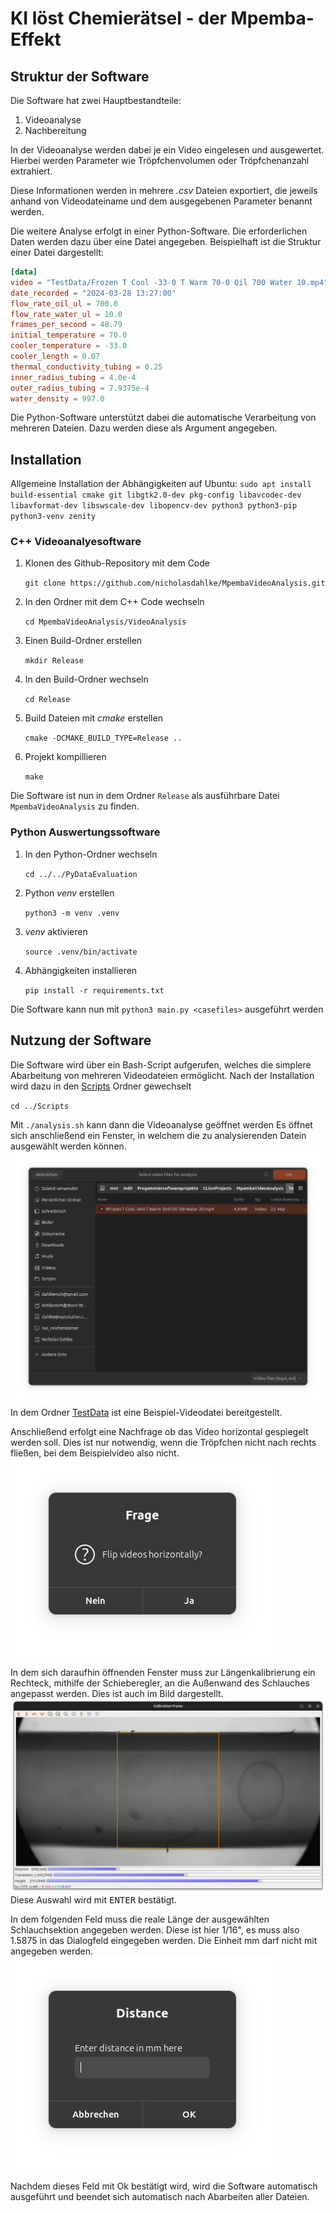 # KI löst Chemierätsel - der Mpemba-Effekt

## Struktur der Software
Die Software hat zwei Hauptbestandteile:
1. Videoanalyse
2. Nachbereitung

In der Videoanalyse werden dabei je ein Video eingelesen und ausgewertet. Hierbei werden Parameter wie Tröpfchenvolumen oder Tröpfchenanzahl extrahiert.

Diese Informationen werden in mehrere *.csv* Dateien exportiert, die jeweils anhand von Videodateiname und dem ausgegebenen Parameter benannt werden.

Die weitere Analyse erfolgt in einer Python-Software. Die erforderlichen Daten werden dazu über eine Datei angegeben. 
Beispielhaft ist die Struktur einer Datei dargestellt:


```toml
[data]
video = "TestData/Frozen T Cool -33-0 T Warm 70-0 Oil 700 Water 10.mp4"
date_recorded = "2024-03-28 13:27:00"
flow_rate_oil_ul = 700.0
flow_rate_water_ul = 10.0
frames_per_second = 48.79
initial_temperature = 70.0
cooler_temperature = -33.0
cooler_length = 0.07
thermal_conductivity_tubing = 0.25
inner_radius_tubing = 4.0e-4
outer_radius_tubing = 7.9375e-4
water_density = 997.0
```
Die Python-Software unterstützt dabei die automatische Verarbeitung von mehreren Dateien.
Dazu werden diese als Argument angegeben.

## Installation
Allgemeine Installation der Abhängigkeiten auf Ubuntu:
`sudo apt install build-essential cmake git libgtk2.0-dev pkg-config libavcodec-dev libavformat-dev libswscale-dev libopencv-dev python3 python3-pip python3-venv zenity`

### C++ Videoanalyesoftware
1. Klonen des Github-Repository mit dem Code
    
    `git clone https://github.com/nicholasdahlke/MpembaVideoAnalysis.git`


2. In den Ordner mit dem C++ Code wechseln

    `cd MpembaVideoAnalysis/VideoAnalysis`


3. Einen Build-Ordner erstellen

    `mkdir Release`


4. In den Build-Ordner wechseln

    `cd Release`


5. Build Dateien mit *cmake* erstellen

    `cmake -DCMAKE_BUILD_TYPE=Release ..`


6. Projekt kompillieren

    `make`

Die Software ist nun in dem Ordner `Release` als ausführbare Datei `MpembaVideoAnalysis` zu finden.

### Python Auswertungssoftware
1. In den Python-Ordner wechseln

   `cd ../../PyDataEvaluation`


2. Python *venv* erstellen

    `python3 -m venv .venv`


3. *venv* aktivieren

    `source .venv/bin/activate`


4. Abhängigkeiten installieren

   `pip install -r requirements.txt`

Die Software kann nun mit `python3 main.py <casefiles>` ausgeführt werden

## Nutzung der Software
Die Software wird über ein Bash-Script aufgerufen, welches die simplere Abarbeitung von mehreren Videodateien ermöglicht.
Nach der Installation wird dazu in den [Scripts](Scripts) Ordner gewechselt

`cd ../Scripts`

Mit `./analysis.sh` kann dann die Videoanalyse geöffnet werden 
Es öffnet sich anschließend ein Fenster, in welchem die zu analysierenden Datein ausgewählt werden können.
![test](./Images/img1.png)
In dem Ordner [TestData](TestData) ist eine Beispiel-Videodatei bereitgestellt.

Anschließend erfolgt eine Nachfrage ob das Video horizontal gespiegelt werden soll.
Dies ist nur notwendig, wenn die Tröpfchen nicht nach rechts fließen, bei dem Beispielvideo also nicht.
![test](./Images/img4.png)

In dem sich daraufhin öffnenden Fenster muss zur Längenkalibrierung ein Rechteck, mithilfe der Schieberegler, an die Außenwand des Schlauches angepasst werden.
Dies ist auch im Bild dargestellt.
![test](./Images/img3.png)
Diese Auswahl wird mit <kbd>ENTER</kbd> bestätigt.

In dem folgenden Feld muss die reale Länge der ausgewählten Schlauchsektion angegeben werden. Diese ist hier 1/16", es muss also 1.5875 in das Dialogfeld eingegeben werden.
Die Einheit mm darf nicht mit angegeben werden.
![test](./Images/img2.png)

Nachdem dieses Feld mit Ok bestätigt wird, wird die Software automatisch ausgeführt und beendet sich automatisch nach Abarbeiten aller Dateien.
